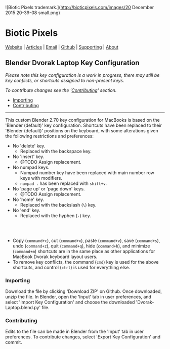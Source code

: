 <!-- Date: 26 August 2014 06:53:21 -->

![Biotic Pixels trademark.](http://bioticpixels.com/images/20 December 2015 20-39-08 small.png)

# Biotic Pixels

[Website](http://bioticpixels.com "bioticpixels.com") | [Articles](http://bioticpixels.com/articles "bioticpixels.com/articles") | [Email](mailto:bioticpixel@gmail.com "bioticpixel@gmail.com") | [Github](http://github.com/BioticPixels "github.com/BioticPixels") | [Supporting](http://bioticpixels.com/supporting "bioticpixels.com/supporting") | [About](http://bioticpixels.com/articles/about "bioticpixels.com/articles/about")

## Blender Dvorak Laptop Key Configuration

*Please note this key configuration is a work in progress, there may still be key conflicts, or shortcuts assigned to non-present keys.*

*To contribute changes see the '[Contributing](#contributing)' section.*

- [Importing](#importing)
- [Contributing](#contributing)

---

This custom Blender 2.70 key configuration for MacBooks is based on the 'Blender (default)' key configuration. Shortcuts have been replaced to their 'Blender (default)' positions on the keyboard, with some alterations given the following restrictions and preferences:

- No 'delete' key.
	- Replaced with the backspace key.
- No 'insert' key.
	- @TODO Assign replacement.
- No numpad keys.
	- Numpad number key have been replaced with main number row keys with modifiers.
	- `numpad .` has been replaced with `shift+v`.
- No 'page up' or 'page down' keys.
	- @TODO Assign replacement.
- No 'home' key.
	- Replaced with the backslash (`\`) key.
- No 'end' key.
	- Replaced with the hyphen (`-`) key.

</br></br>

- Copy (`command+c`), cut (`command+x`), paste (`command+v`), save (`command+s`), undo (`command+z`), quit (`command+q`), hide (`command+h`), and minimize (`command+m`) shortcuts are in the same place as other applications for MacBook Dvorak keyboard layout users.
- To remove key conflicts, the command (`cmd`) key is used for the above shortcuts, and control (`ctrl`) is used for everything else.

### Importing

Download the file by clicking 'Download ZIP' on Github. Once downloaded, unzip the file. In Blender, open the 'Input' tab in user preferences, and select 'Import Key Configuration' and choose the downloaded 'Dvorak-Laptop.blend.py' file.

### Contributing

Edits to the file can be made in Blender from the 'Input' tab in user preferences. To contribute changes, select 'Export Key Configuration' and commit.
